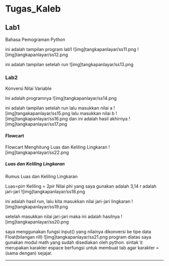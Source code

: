 # Tugas_Kaleb

## Lab1
Bahasa Pemograman Python <p>
ini adalah tampilan program lab1
![img]tangkapanlayar/ss11.png
![img]tangkapanlayar/ss12.png

ini adalah tampilan setelah run
![img]tangkapanlayar/ss13.png

### Lab2
Konversi Nilai Variable <p>
Ini adalah programnya
![img]tangkapanlayar/ss14.png

ini adalah tampilan setelah run lalu masukkan nilai a
![img]tangakapanlayar/ss15.png
lalu masukkan nilai b
![img]tangkapanlayar/ss16.png
dan ini adalah hasil akhirnya
![img]tangkapanlayar/ss17.png

#### Flowcart
Flowcart Menghitung Luas dan Keliling Lingkaran 
![img]tangkapanlayar/ss22.png

##### Luas dan Keliling Lingkaran
Rumus Luas dan Keliling Lingkaran <p>
Luas=pi*r*r
Keliling = 2*pi*r
Nilai phi yang saya gunakan adalah 3,14
r adalah jari-jari
![img]tangkapanlayar/ss18.png

ini adalah hasil run, lalu kita masukkan nilai jari-jari lingkaran
![img]tangkapanlayar/ss19.png

setelah masukkan nilai jari-jari maka ini adalah hasilnya
![img]tangkapanlayar/ss20.png

saya menggunakan fungsi input() yang nilainya dikonversi ke tipe data Float(bilangan rill)
![img]tangkapanlayar/ss21.png
program diatas saya gunakan modul math yang sudah disediakan oleh python.
sintak \t merupakan karakter espace berfungsi untuk membuat tab agar karakter =(sama dengan) sejajar.

-----------------------------------------------------------